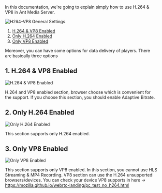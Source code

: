 In this documentation, we're going to explain simply how to use H.264 & VP8 in Ant Media Server.

![H264-VP8 General Settings](https://antmedia.io/wp-content/uploads/2020/05/H264-VP8-general.png)

1. [H.264 & VP8 Enabled](#1-h264--vp8-enabled)
2. [Only H.264 Enabled](#2-only-h264-enabled)
3. [Only VP8 Enabled](#3-only-vp8-enabled)

Moreover, you can have some options for data delivery of players.  There are basically three options

## 1. H.264 & VP8 Enabled

![H.264 & VP8 Enabled](https://antmedia.io/wp-content/uploads/2020/05/H264VP8.png)

H.264 and VP8 enabled section, browser choose which is convenient for the support. If you choose this section, you should enable Adaptive Bitrate.

## 2. Only H.264 Enabled

![Only H.264 Enabled](https://antmedia.io/wp-content/uploads/2020/05/Only-H.264-Enabled.png)

This section supports only H.264 enabled.

## 3. Only VP8 Enabled

![Only VP8 Enabled](https://antmedia.io/wp-content/uploads/2020/05/Only-VP8-Enabled.png)

This section supports only VP8 enabled. In this section, you cannot use HLS Streaming & MP4 Recording.
VP8 section can use the H.264 unsupported browsers/devices. You can check your device VP8 supports in here -> https://mozilla.github.io/webrtc-landing/pc_test_no_h264.html
